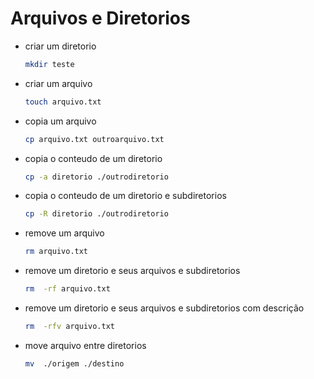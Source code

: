 # Arquivos e Diretorios

+ criar um diretorio
  ```bash
  mkdir teste
  ```

+ criar um arquivo
  ```bash
  touch arquivo.txt
  ```

+ copia um arquivo
  ```bash
  cp arquivo.txt outroarquivo.txt
  ```

+ copia o conteudo de um diretorio
  ```bash
  cp -a diretorio ./outrodiretorio
  ```

+ copia o conteudo de um diretorio e subdiretorios
  ```bash
  cp -R diretorio ./outrodiretorio
  ```

+ remove um arquivo
  ```bash
  rm arquivo.txt
  ```
+ remove um diretorio e seus arquivos e subdiretorios
  ```bash
  rm  -rf arquivo.txt
  ```

+ remove um diretorio e seus arquivos e subdiretorios com descrição
  ```bash
  rm  -rfv arquivo.txt
  ```

+ move arquivo entre diretorios
  ```bash
  mv  ./origem ./destino
  ```